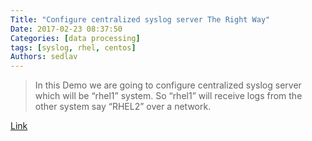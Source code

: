 ```yaml
---
Title: "Configure centralized syslog server The Right Way"
Date: 2017-02-23 08:37:50
Categories: [data processing]
tags: [syslog, rhel, centos]
Authors: sedlav
---
```


> In this Demo we are going to configure centralized syslog server which will be “rhel1” system.  So “rhel1” will receive logs from the other system say “RHEL2” over a network.

[Link](http://linuxroutes.com/configure-centralized-syslog-server/)
